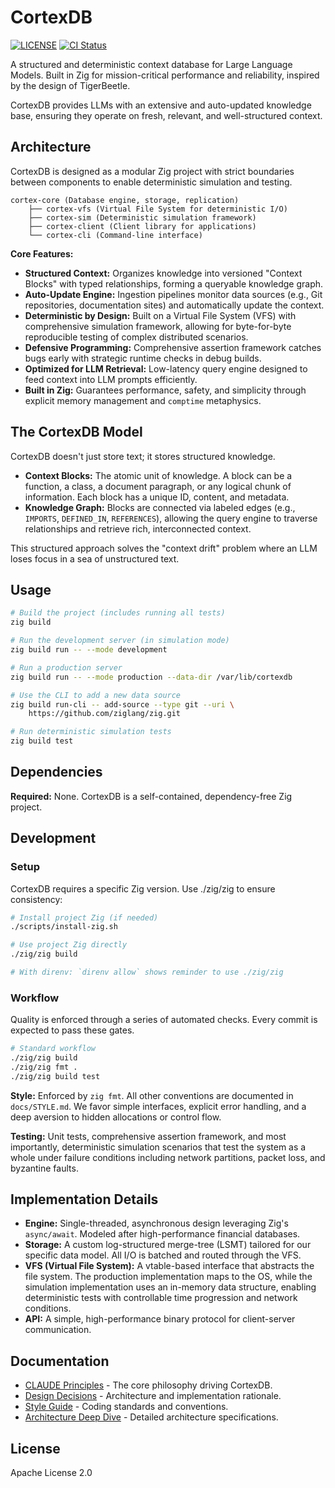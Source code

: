# CortexDB

[![LICENSE](https://img.shields.io/badge/license-Apache--2.0-blue.svg)](LICENSE)
[![CI Status](https://github.com/mitander/cortexdb/actions/workflows/ci.yml/badge.svg)](https://github.com/mitander/cortexdb/actions)

A structured and deterministic context database for Large Language Models. Built in Zig for
mission-critical performance and reliability, inspired by the design of TigerBeetle.

CortexDB provides LLMs with an extensive and auto-updated knowledge base, ensuring they operate
on fresh, relevant, and well-structured context.

## Architecture

CortexDB is designed as a modular Zig project with strict boundaries between components to
enable deterministic simulation and testing.

```
cortex-core (Database engine, storage, replication)
    ├── cortex-vfs (Virtual File System for deterministic I/O)
    ├── cortex-sim (Deterministic simulation framework)
    ├── cortex-client (Client library for applications)
    └── cortex-cli (Command-line interface)
```

**Core Features:**

- **Structured Context:** Organizes knowledge into versioned "Context Blocks" with typed
  relationships, forming a queryable knowledge graph.
- **Auto-Update Engine:** Ingestion pipelines monitor data sources (e.g., Git repositories,
  documentation sites) and automatically update the context.
- **Deterministic by Design:** Built on a Virtual File System (VFS) with comprehensive
  simulation framework, allowing for byte-for-byte reproducible testing of complex
  distributed scenarios.
- **Defensive Programming:** Comprehensive assertion framework catches bugs early with
  strategic runtime checks in debug builds.
- **Optimized for LLM Retrieval:** Low-latency query engine designed to feed context into
  LLM prompts efficiently.
- **Built in Zig:** Guarantees performance, safety, and simplicity through explicit memory
  management and `comptime` metaphysics.

## The CortexDB Model

CortexDB doesn't just store text; it stores structured knowledge.

- **Context Blocks:** The atomic unit of knowledge. A block can be a function, a class, a
  document paragraph, or any logical chunk of information. Each block has a unique ID,
  content, and metadata.
- **Knowledge Graph:** Blocks are connected via labeled edges (e.g., `IMPORTS`, `DEFINED_IN`,
  `REFERENCES`), allowing the query engine to traverse relationships and retrieve rich,
  interconnected context.

This structured approach solves the "context drift" problem where an LLM loses focus in a sea
of unstructured text.

## Usage

```bash
# Build the project (includes running all tests)
zig build

# Run the development server (in simulation mode)
zig build run -- --mode development

# Run a production server
zig build run -- --mode production --data-dir /var/lib/cortexdb

# Use the CLI to add a new data source
zig build run-cli -- add-source --type git --uri \
    https://github.com/ziglang/zig.git

# Run deterministic simulation tests
zig build test
```

## Dependencies

**Required:** None. CortexDB is a self-contained, dependency-free Zig project.

## Development

### Setup

CortexDB requires a specific Zig version. Use ./zig/zig to ensure consistency:

```bash
# Install project Zig (if needed)
./scripts/install-zig.sh

# Use project Zig directly
./zig/zig build

# With direnv: `direnv allow` shows reminder to use ./zig/zig
```

### Workflow

Quality is enforced through a series of automated checks. Every commit is expected to pass
these gates.

```bash
# Standard workflow
./zig/zig build
./zig/zig fmt .
./zig/zig build test
```

**Style:** Enforced by `zig fmt`. All other conventions are documented in `docs/STYLE.md`. We
favor simple interfaces, explicit error handling, and a deep aversion to hidden allocations
or control flow.

**Testing:** Unit tests, comprehensive assertion framework, and most importantly, deterministic
simulation scenarios that test the system as a whole under failure conditions including
network partitions, packet loss, and byzantine faults.

## Implementation Details

- **Engine:** Single-threaded, asynchronous design leveraging Zig's `async/await`. Modeled
  after high-performance financial databases.
- **Storage:** A custom log-structured merge-tree (LSMT) tailored for our specific data model.
  All I/O is batched and routed through the VFS.
- **VFS (Virtual File System):** A vtable-based interface that abstracts the file system. The
  production implementation maps to the OS, while the simulation implementation uses an
  in-memory data structure, enabling deterministic tests with controllable time progression
  and network conditions.
- **API:** A simple, high-performance binary protocol for client-server communication.

## Documentation

- [CLAUDE Principles](CLAUDE.md) - The core philosophy driving CortexDB.
- [Design Decisions](docs/DESIGN.md) - Architecture and implementation rationale.
- [Style Guide](docs/STYLE.md) - Coding standards and conventions.
- [Architecture Deep Dive](docs/architecture/overview.md) - Detailed architecture specifications.

## License

Apache License 2.0

